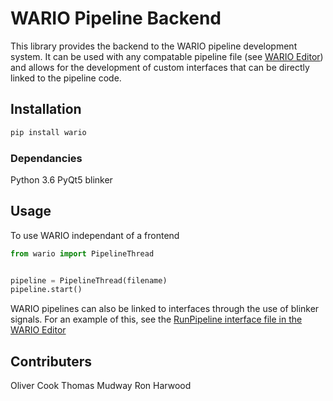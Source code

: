 # WARIO Pipeline Backend

This library provides the backend to the WARIO pipeline development system. It can be used with any compatable pipeline file (see [WARIO Editor](https://github.com/McMasterRS/WARIO-Editor/)) and allows for the development of custom interfaces that can be directly linked to the pipeline code.

## Installation

```bash
pip install wario
```

### Dependancies

Python 3.6
PyQt5
blinker

## Usage

To use WARIO independant of a frontend

```python
from wario import PipelineThread


pipeline = PipelineThread(filename)
pipeline.start()

```

WARIO pipelines can also be linked to interfaces through the use of blinker signals. For an example of this, see the [RunPipeline interface file in the WARIO Editor](https://github.com/McMasterRS/WARIO-Editor/blob/master/RunPipeline.py)

## Contributers

Oliver Cook
Thomas Mudway
Ron Harwood